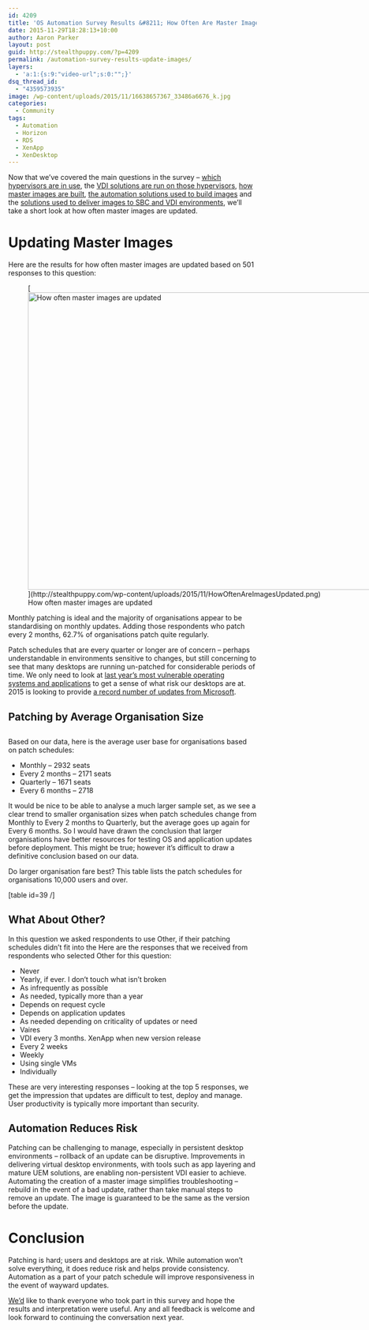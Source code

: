 ```yaml
---
id: 4209
title: 'OS Automation Survey Results &#8211; How Often Are Master Images Updated?'
date: 2015-11-29T18:28:13+10:00
author: Aaron Parker
layout: post
guid: http://stealthpuppy.com/?p=4209
permalink: /automation-survey-results-update-images/
layers:
  - 'a:1:{s:9:"video-url";s:0:"";}'
dsq_thread_id:
  - "4359573935"
image: /wp-content/uploads/2015/11/16638657367_33486a6676_k.jpg
categories:
  - Community
tags:
  - Automation
  - Horizon
  - RDS
  - XenApp
  - XenDesktop
---
```

Now that we&#8217;ve covered the main questions in the survey &#8211; [which hypervisors are in use](http://stealthpuppy.com/automation-survey-results-hypervisor/), the [VDI solutions are run on those hypervisors](http://stealthpuppy.com/automation-survey-results-vdi-platforms/), [how master images are built](http://stealthpuppy.com/automation-survey-results-build-master-images/), [the automation solutions used to build images](http://xenappblog.com/2015/os-automation-survey-results-automation-solutions/) and the [solutions used to deliver images to SBC and VDI environments](http://stealthpuppy.com/automation-survey-results-deliver-images/), we&#8217;ll take a short look at how often master images are updated.

# Updating Master Images

Here are the results for how often master images are updated based on 501 responses to this question:

<figure id="attachment_4211" aria-describedby="caption-attachment-4211" style="width: 1024px" class="wp-caption alignnone">[<img class="size-large wp-image-4211" src="http://stealthpuppy.com/wp-content/uploads/2015/11/HowOftenAreImagesUpdated-1024x603.png" alt="How often master images are updated" width="1024" height="603" srcset="http://192.168.0.89/wp-content/uploads/2015/11/HowOftenAreImagesUpdated-1024x603.png 1024w, http://192.168.0.89/wp-content/uploads/2015/11/HowOftenAreImagesUpdated-150x88.png 150w, http://192.168.0.89/wp-content/uploads/2015/11/HowOftenAreImagesUpdated-300x177.png 300w" sizes="(max-width: 1024px) 100vw, 1024px" />](http://stealthpuppy.com/wp-content/uploads/2015/11/HowOftenAreImagesUpdated.png)<figcaption id="caption-attachment-4211" class="wp-caption-text">How often master images are updated</figcaption></figure>

Monthly patching is ideal and the majority of organisations appear to be standardising on monthly updates. Adding those respondents who patch every 2 months, 62.7% of organisations patch quite regularly.

Patch schedules that are every quarter or longer are of concern &#8211; perhaps understandable in environments sensitive to changes, but still concerning to see that many desktops are running un-patched for considerable periods of time. We only need to look at [last year&#8217;s most vulnerable operating systems and applications](http://www.gfi.com/blog/most-vulnerable-operating-systems-and-applications-in-2014/) to get a sense of what risk our desktops are at. 2015 is looking to provide [a record number of updates from Microsoft](http://news.softpedia.com/news/Record-Number-of-Microsoft-Patches-in-2015-Less-Secure-Windows-or-More-Active-Hackers-481007.shtml).

## Patching by Average Organisation Size

## 

Based on our data, here is the average user base for organisations based on patch schedules:

  * Monthly &#8211; 2932 seats
  * Every 2 months &#8211; 2171 seats
  * Quarterly &#8211; 1671 seats
  * Every 6 months &#8211; 2718

It would be nice to be able to analyse a much larger sample set, as we see a clear trend to smaller organisation sizes when patch schedules change from Monthly to Every 2 months to Quarterly, but the average goes up again for Every 6 months. So I would have drawn the conclusion that larger organisations have better resources for testing OS and application updates before deployment. This might be true; however it&#8217;s difficult to draw a definitive conclusion based on our data.

Do larger organisation fare best? This table lists the patch schedules for organisations 10,000 users and over.

[table id=39 /]

## 

## What About Other?

In this question we asked respondents to use Other, if their patching schedules didn&#8217;t fit into the Here are the responses that we received from respondents who selected Other for this question:

  * Never
  * Yearly, if ever. I don&#8217;t touch what isn&#8217;t broken
  * As infrequently as possible
  * As needed, typically more than a year
  * Depends on request cycle
  * Depends on application updates
  * As needed depending on criticality of updates or need
  * Vaires
  * VDI every 3 months. XenApp when new version release
  * Every 2 weeks
  * Weekly
  * Using single VMs
  * Individually

These are very interesting responses &#8211; looking at the top 5 responses, we get the impression that updates are difficult to test, deploy and manage. User productivity is typically more important than security.

## Automation Reduces Risk

Patching can be challenging to manage, especially in persistent desktop environments &#8211; rollback of an update can be disruptive. Improvements in delivering virtual desktop environments, with tools such as app layering and mature UEM solutions, are enabling non-persistent VDI easier to achieve. Automating the creation of a master image simplifies troubleshooting &#8211; rebuild in the event of a bad update, rather than take manual steps to remove an update. The image is guaranteed to be the same as the version before the update.

# Conclusion

Patching is hard; users and desktops are at risk. While automation won&#8217;t solve everything, it does reduce risk and helps provide consistency. Automation as a part of your patch schedule will improve responsiveness in the event of wayward updates.

[We&#8217;d](http://xenappblog.com) like to thank everyone who took part in this survey and hope the results and interpretation were useful. Any and all feedback is welcome and look forward to continuing the conversation next year.